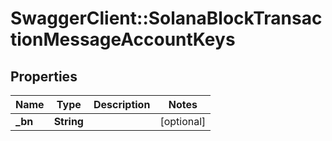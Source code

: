 # SwaggerClient::SolanaBlockTransactionMessageAccountKeys

## Properties
Name | Type | Description | Notes
------------ | ------------- | ------------- | -------------
**_bn** | **String** |  | [optional] 


